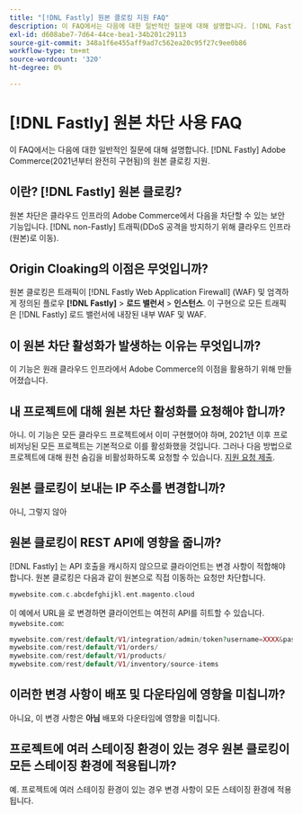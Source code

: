 ```yaml
---
title: "[!DNL Fastly] 원본 클로킹 지원 FAQ"
description: 이 FAQ에서는 다음에 대한 일반적인 질문에 대해 설명합니다. [!DNL Fastly] Adobe Commerce(2021년부터 완전히 구현됨)의 원본 클로킹 지원.
exl-id: d608abe7-7d64-44ce-bea1-34b201c29113
source-git-commit: 348a1f6e455aff9ad7c562ea20c95f27c9ee0b86
workflow-type: tm+mt
source-wordcount: '320'
ht-degree: 0%

---
```


# [!DNL Fastly] 원본 차단 사용 FAQ

이 FAQ에서는 다음에 대한 일반적인 질문에 대해 설명합니다. [!DNL Fastly] Adobe Commerce(2021년부터 완전히 구현됨)의 원본 클로킹 지원.

## 이란? [!DNL Fastly] 원본 클로킹?

원본 차단은 클라우드 인프라의 Adobe Commerce에서 다음을 차단할 수 있는 보안 기능입니다. [!DNL non-Fastly] 트래픽(DDoS 공격을 방지하기 위해 클라우드 인프라(원본)로 이동).

## Origin Cloaking의 이점은 무엇입니까?

원본 클로킹은 트래픽이 [!DNL Fastly Web Application Firewall] (WAF) 및 엄격하게 정의된 플로우 **[!DNL Fastly]** > **로드 밸런서** > **인스턴스**. 이 구현으로 모든 트래픽은 [!DNL Fastly] 로드 밸런서에 내장된 내부 WAF 및 WAF.

## 이 원본 차단 활성화가 발생하는 이유는 무엇입니까?

이 기능은 원래 클라우드 인프라에서 Adobe Commerce의 이점을 활용하기 위해 만들어졌습니다.

## 내 프로젝트에 대해 원본 차단 활성화를 요청해야 합니까?

아니. 이 기능은 모든 클라우드 프로젝트에서 이미 구현했어야 하며, 2021년 이후 프로비저닝된 모든 프로젝트는 기본적으로 이를 활성화했을 것입니다. 그러나 다음 방법으로 프로젝트에 대해 원천 숨김을 비활성화하도록 요청할 수 있습니다. [지원 요청 제출](https://experienceleague.adobe.com/docs/commerce-knowledge-base/kb/help-center-guide/magento-help-center-user-guide.html#submit-ticket).

## 원본 클로킹이 보내는 IP 주소를 변경합니까?

아니, 그렇지 않아

## 원본 클로킹이 REST API에 영향을 줍니까?

[!DNL Fastly] 는 API 호출을 캐시하지 않으므로 클라이언트는 변경 사항이 적합해야 합니다. 원본 클로킹은 다음과 같이 원본으로 직접 이동하는 요청만 차단합니다.

```php
mywebsite.com.c.abcdefghijkl.ent.magento.cloud
```

이 예에서 URL을 로 변경하면 클라이언트는 여전히 API를 히트할 수 있습니다. ``mywebsite.com``:

```php
mywebsite.com/rest/default/V1/integration/admin/token?username=XXXX&password=XXXXX;
mywebsite.com/rest/default/V1/orders/
mywebsite.com/rest/default/V1/products/
mywebsite.com/rest/default/V1/inventory/source-items
```

## 이러한 변경 사항이 배포 및 다운타임에 영향을 미칩니까?

아니요, 이 변경 사항은 **아님** 배포와 다운타임에 영향을 미칩니다.

## 프로젝트에 여러 스테이징 환경이 있는 경우 원본 클로킹이 모든 스테이징 환경에 적용됩니까?

예. 프로젝트에 여러 스테이징 환경이 있는 경우 변경 사항이 모든 스테이징 환경에 적용됩니다.
